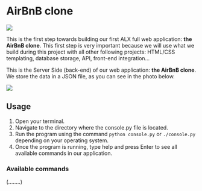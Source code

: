# AirBnB clone

<img src="https://s3.amazonaws.com/alx-intranet.hbtn.io/uploads/medias/2018/6/65f4a1dd9c51265f49d0.png?X-Amz-Algorithm=AWS4-HMAC-SHA256&X-Amz-Credential=AKIARDDGGGOUSBVO6H7D%2F20240308%2Fus-east-1%2Fs3%2Faws4_request&X-Amz-Date=20240308T165055Z&X-Amz-Expires=86400&X-Amz-SignedHeaders=host&X-Amz-Signature=c595a1df258e8ac5cccfad8828a5b78c2ac3b3e63a1a6fa308e7c69d5067c443">

<p>This is the first step towards building our first ALX full web application: <b>the AirBnB clone</b>. This first step is very important because we will use what we build during this project with all other following projects: HTML/CSS templating, database storage, API, front-end integration…</p>


<p>This is the Server Side (back-end) of our web application: <b>the AirBnB clone</b>. We store the data in a JSON file, as you can see in the photo below.</p>

<img src="https://s3.amazonaws.com/alx-intranet.hbtn.io/uploads/medias/2018/6/815046647d23428a14ca.png?X-Amz-Algorithm=AWS4-HMAC-SHA256&X-Amz-Credential=AKIARDDGGGOUSBVO6H7D%2F20240308%2Fus-east-1%2Fs3%2Faws4_request&X-Amz-Date=20240308T165055Z&X-Amz-Expires=86400&X-Amz-SignedHeaders=host&X-Amz-Signature=07eb8a914982a07a32850404b7aad579aa0673ff2f48ee376de8a765a39876e9">


## Usage

1. Open your terminal.
1. Navigate to the directory where the console.py file is located.
1. Run the program using the command `python console.py` or `./console.py` depending on your operating system.
1. Once the program is running, type help and press Enter to see all available commands in our application.

### Available commands

(........)